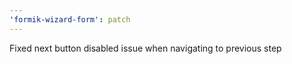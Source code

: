 ```yaml
---
'formik-wizard-form': patch
---
```


Fixed next button disabled issue when navigating to previous step
